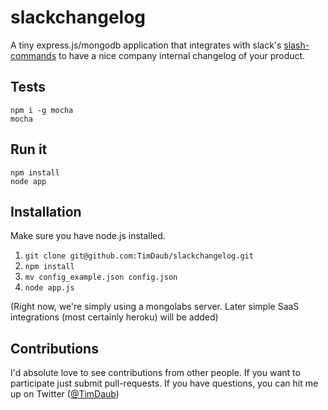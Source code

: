 # slackchangelog

A tiny express.js/mongodb application that integrates with slack's [slash-commands](https://api.slack.com/slash-commands) to have a nice company internal changelog of your product.

## Tests
```
npm i -g mocha
mocha
```

## Run it
```
npm install
node app
```

## Installation
Make sure you have node.js installed.

1. `git clone git@github.com:TimDaub/slackchangelog.git`
2. `npm install`
3. `mv config_example.json config.json`
4. `node app.js`

(Right now, we're simply using a mongolabs server. Later simple SaaS integrations (most certainly heroku) will be added)

## Contributions
I'd absolute love to see contributions from other people. If you want to participate just submit pull-requests.
If you have questions, you can hit me up on Twitter ([@TimDaub](https://twitter.com/TimDaub))
